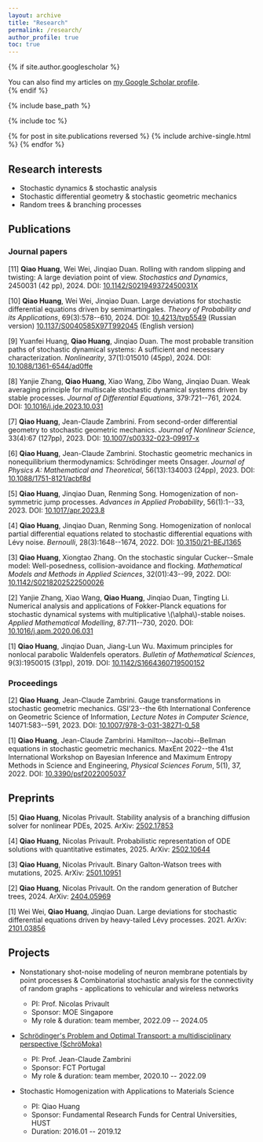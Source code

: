 ```yaml
---
layout: archive
title: "Research"
permalink: /research/
author_profile: true
toc: true
---
```


{% if site.author.googlescholar %}
  <div class="wordwrap">You can also find my articles on <a href="{{site.author.googlescholar}}">my Google Scholar profile</a>.</div>
{% endif %}

{% include base_path %}

{% include toc %}

{% for post in site.publications reversed %}
  {% include archive-single.html %}
{% endfor %}


## Research interests

- Stochastic dynamics & stochastic analysis
- Stochastic differential geometry & stochastic geometric mechanics
- Random trees & branching processes


## Publications

### Journal papers

[11] **Qiao Huang**, Wei Wei, Jinqiao Duan. Rolling with random slipping and twisting: A large deviation point of view. *Stochastics and Dynamics*, 2450031 (42 pp), 2024.
DOI: [10.1142/S021949372450031X](https://doi.org/10.1142/S021949372450031X)

[10] **Qiao Huang**, Wei Wei, Jinqiao Duan. Large deviations for stochastic differential equations driven by semimartingales. *Theory of Probability and its Applications*, 69(3):578--610, 2024.
DOI: [10.4213/tvp5549](https://doi.org/10.4213/tvp5549) (Russian version) [10.1137/S0040585X97T992045](https://doi.org/10.1137/S0040585X97T992045) (English version)

[9] Yuanfei Huang, **Qiao Huang**, Jinqiao Duan. The most probable transition paths of stochastic dynamical systems: A sufficient and necessary characterization. *Nonlinearity*, 37(1):015010 (45pp), 2024. 
DOI: [10.1088/1361-6544/ad0ffe](https://doi.org/10.1088/1361-6544/ad0ffe) 

[8]	Yanjie Zhang, **Qiao Huang**, Xiao Wang, Zibo Wang, Jinqiao Duan. Weak averaging principle for multiscale stochastic dynamical systems driven by stable processes. *Journal of Differential Equations*, 379:721--761, 2024. 
DOI: [10.1016/j.jde.2023.10.031](https://doi.org/10.1016/j.jde.2023.10.031) 

[7] **Qiao Huang**, Jean-Claude Zambrini. From second-order differential geometry to stochastic geometric mechanics. *Journal of Nonlinear Science*, 33(4):67 (127pp), 2023.
DOI: [10.1007/s00332-023-09917-x](https://doi.org/10.1007/s00332-023-09917-x) 

[6] **Qiao Huang**, Jean-Claude Zambrini. Stochastic geometric mechanics in nonequilibrium thermodynamics: Schrödinger meets Onsager. *Journal of Physics A: Mathematical and Theoretical*, 56(13):134003 (24pp), 2023. 
DOI: [10.1088/1751-8121/acbf8d](https://dx.doi.org/10.1088/1751-8121/acbf8d) 

[5]	**Qiao Huang**, Jinqiao Duan, Renming Song. Homogenization of non-symmetric jump processes. *Advances in Applied Probability*, 56(1):1--33, 2023. 
DOI: [10.1017/apr.2023.8](https://doi.org/10.1017/apr.2023.8) 

[4] **Qiao Huang**, Jinqiao Duan, Renming Song. Homogenization of nonlocal partial differential equations related to stochastic differential equations with Lévy noise. *Bernoulli*, 28(3):1648--1674, 2022. 
DOI: [10.3150/21-BEJ1365](http://dx.doi.org/10.3150/21-BEJ1365) 

[3] **Qiao Huang**, Xiongtao Zhang. On the stochastic singular Cucker--Smale model: Well-posedness, collision-avoidance and flocking. *Mathematical Models and Methods in Applied Sciences*, 32(01):43--99, 2022. 
DOI: [10.1142/S0218202522500026](https://dx.doi.org/10.1142/S0218202522500026) 

[2] Yanjie Zhang, Xiao Wang, **Qiao Huang**, Jinqiao Duan, Tingting Li. Numerical analysis and applications of Fokker-Planck equations for stochastic dynamical systems with multiplicative \\(\alpha\\)-stable noises. *Applied Mathematical Modelling*, 87:711--730, 2020. 
DOI: [10.1016/j.apm.2020.06.031](https://doi.org/10.1016/j.apm.2020.06.031) 

[1]	**Qiao Huang**, Jinqiao Duan, Jiang-Lun Wu. Maximum principles for nonlocal parabolic Waldenfels operators. *Bulletin of Mathematical Sciences*, 9(3):1950015 (31pp), 2019. 
DOI: [10.1142/S1664360719500152](https://doi.org/10.1142/S1664360719500152) 

### Proceedings

[2] **Qiao Huang**, Jean-Claude Zambrini. Gauge transformations in stochastic geometric mechanics. GSI'23--the 6th International Conference on Geometric Science of Information, *Lecture Notes in Computer Science*, 14071:583--591, 2023. 
DOI: [10.1007/978-3-031-38271-0_58](http://dx.doi.org/10.1007/978-3-031-38271-0_58) 

[1] **Qiao Huang**, Jean-Claude Zambrini. Hamilton--Jacobi--Bellman equations in stochastic geometric mechanics. MaxEnt 2022--the 41st International Workshop on Bayesian Inference and Maximum Entropy Methods in Science and Engineering, *Physical Sciences Forum*, 5(1), 37, 2022. 
DOI: [10.3390/psf2022005037](https://doi.org/10.3390/psf2022005037) 


## Preprints

[5] **Qiao Huang**, Nicolas Privault. Stability analysis of a branching diffusion solver for nonlinear PDEs, 2025. 
ArXiv: [2502.17853](https://arxiv.org/abs/2502.17853) 

[4] **Qiao Huang**, Nicolas Privault. Probabilistic representation of ODE solutions with quantitative estimates, 2025. 
ArXiv: [2502.10644](https://arxiv.org/abs/2502.10644) 

[3] **Qiao Huang**, Nicolas Privault. Binary Galton-Watson trees with mutations, 2025. 
ArXiv: [2501.10951](https://arxiv.org/abs/2501.10951) 

[2] **Qiao Huang**, Nicolas Privault. On the random generation of Butcher trees, 2024. 
ArXiv: [2404.05969](https://arxiv.org/abs/2404.05969) 

[1]	Wei Wei, **Qiao Huang**, Jinqiao Duan. Large deviations for stochastic differential equations driven by heavy-tailed Lévy processes. 2021. 
ArXiv: [2101.03856](https://arxiv.org/abs/2101.03856) 


## Projects

- Nonstationary shot-noise modeling of neuron membrane potentials by point processes & Combinatorial stochastic analysis for the connectivity of random graphs - applications to vehicular and wireless networks
  - PI: Prof. Nicolas Privault
  - Sponsor: MOE Singapore
  - My role & duration: team member, 2022.09 -- 2024.05

- [Schrödinger's Problem and Optimal Transport: a multidisciplinary perspective (SchröMoka)](https://sites.google.com/view/schromoka/home)
  - PI: Prof. Jean-Claude Zambrini
  - Sponsor: FCT Portugal
  - My role & duration: team member, 2020.10 -- 2022.09

- Stochastic Homogenization with Applications to Materials Science
  - PI: Qiao Huang
  - Sponsor: Fundamental Research Funds for Central Universities, HUST
  - Duration: 2016.01 -- 2019.12
